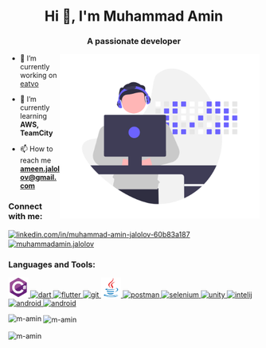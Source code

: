 <h1 align="center">Hi 👋, I'm Muhammad Amin</h1>
<h3 align="center">A passionate developer</h3>

<img align="right" alt="Coding" width="400" src="https://github.com/m-amin/m-amin/blob/master/undraw_Developer_activity_re_39tg.png?raw=true">

- 🔭 I’m currently working on [eatvo](https://www.eatvo.com/)

- 🌱 I’m currently learning **AWS, TeamCity**

- 📫 How to reach me **ameen.jalolov@gmail.com**

<h3 align="left">Connect with me:</h3>
<p align="left">
<a href="https://www.linkedin.com/in/muhammad-amin-jalolov-60b83a187/" target="blank"><img align="center" src="https://raw.githubusercontent.com/rahuldkjain/github-profile-readme-generator/master/src/images/icons/Social/linked-in-alt.svg" alt="linkedin.com/in/muhammad-amin-jalolov-60b83a187" height="30" width="40" /></a>
<a href="https://fb.com/muhammadamin.jalolov" target="blank"><img align="center" src="https://raw.githubusercontent.com/rahuldkjain/github-profile-readme-generator/master/src/images/icons/Social/facebook.svg" alt="muhammadamin.jalolov" height="30" width="40" /></a>
</p>

<h3 align="left">Languages and Tools:</h3>
<p align="left"> <a href="https://www.w3schools.com/cs/" target="_blank" rel="noreferrer"> 
<img src="https://raw.githubusercontent.com/devicons/devicon/master/icons/csharp/csharp-original.svg" alt="csharp" width="40" height="40"/> </a> <a href="https://dart.dev" target="_blank" rel="noreferrer"> <img src="https://www.vectorlogo.zone/logos/dartlang/dartlang-icon.svg" alt="dart" width="40" height="40"/> </a> <a href="https://flutter.dev" target="_blank" rel="noreferrer"> <img src="https://www.vectorlogo.zone/logos/flutterio/flutterio-icon.svg" alt="flutter" width="40" height="40"/> </a> <a href="https://git-scm.com/" target="_blank" rel="noreferrer"> <img src="https://www.vectorlogo.zone/logos/git-scm/git-scm-icon.svg" alt="git" width="40" height="40"/> </a> <a href="https://www.java.com" target="_blank" rel="noreferrer"> <img src="https://raw.githubusercontent.com/devicons/devicon/master/icons/java/java-original.svg" alt="java" width="40" height="40"/> </a> <a href="https://postman.com" target="_blank" rel="noreferrer"> <img src="https://www.vectorlogo.zone/logos/getpostman/getpostman-icon.svg" alt="postman" width="40" height="40"/> </a> <a href="https://www.selenium.dev" target="_blank" rel="noreferrer"> <img src="https://raw.githubusercontent.com/detain/svg-logos/780f25886640cef088af994181646db2f6b1a3f8/svg/selenium-logo.svg" alt="selenium" width="40" height="40"/> </a> <a href="https://unity.com/" target="_blank" rel="noreferrer"> <img src="https://www.vectorlogo.zone/logos/unity3d/unity3d-icon.svg" alt="unity" width="40" height="40"/>  </a> <a href="https://www.jetbrains.com/idea/" target="_blank" rel="noreferrer"> <img src="https://upload.wikimedia.org/wikipedia/commons/thumb/9/9c/IntelliJ_IDEA_Icon.svg/2048px-IntelliJ_IDEA_Icon.svg.png" alt="intelij" width="40" height="40"/> </a> <a href="https://developer.android.com/" target="_blank" rel="noreferrer"> <img src="https://www.thegoandroid.com/wp-content/uploads/2021/05/Untitled-10.png" alt="android" width="40" height="40"/> </a>  <a href="https://azure.microsoft.com/en-us/services/devops/server/" target="_blank" rel="noreferrer"> <img src="https://p2zk82o7hr3yb6ge7gzxx4ki-wpengine.netdna-ssl.com/wp-content/uploads/Azure-DevOps-3.png" alt="android" width="40" height="40"/> </a>
</p>

<p><img align="left" src="https://github-readme-stats.vercel.app/api/top-langs?username=m-amin&show_icons=true&locale=en&layout=compact" alt="m-amin" /></p>

<p>&nbsp;<img align="center" src="https://github-readme-stats.vercel.app/api?username=m-amin&show_icons=true&locale=en" alt="m-amin" /></p>

<p><img align="center" src="https://github-readme-streak-stats.herokuapp.com/?user=m-amin&" alt="m-amin" /></p>
